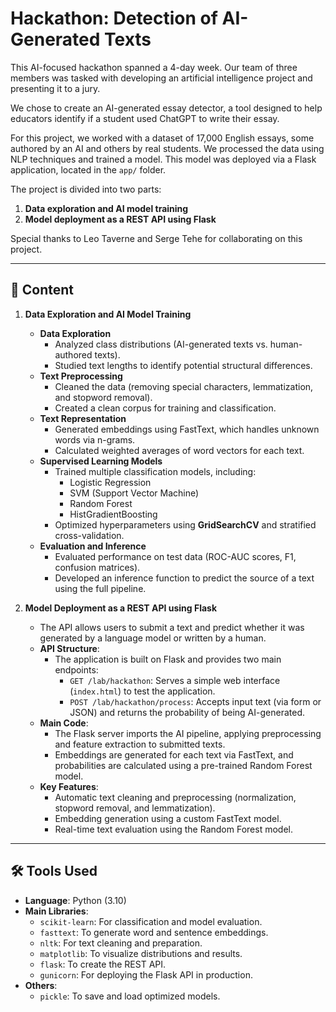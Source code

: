 # Hackathon: Detection of AI-Generated Texts

This AI-focused hackathon spanned a 4-day week. Our team of three members was tasked with developing an artificial intelligence project and presenting it to a jury.

We chose to create an AI-generated essay detector, a tool designed to help educators identify if a student used ChatGPT to write their essay.

For this project, we worked with a dataset of 17,000 English essays, some authored by an AI and others by real students. We processed the data using NLP techniques and trained a model. This model was deployed via a Flask application, located in the `app/` folder.

The project is divided into two parts:
1. **Data exploration and AI model training**
2. **Model deployment as a REST API using Flask**

Special thanks to Leo Taverne and Serge Tehe for collaborating on this project.

---

## 📁 Content

1. **Data Exploration and AI Model Training**
   - **Data Exploration**  
      - Analyzed class distributions (AI-generated texts vs. human-authored texts).  
      - Studied text lengths to identify potential structural differences.  
   - **Text Preprocessing**  
      - Cleaned the data (removing special characters, lemmatization, and stopword removal).  
      - Created a clean corpus for training and classification.  
   - **Text Representation**  
      - Generated embeddings using FastText, which handles unknown words via n-grams.  
      - Calculated weighted averages of word vectors for each text.  
   - **Supervised Learning Models**  
      - Trained multiple classification models, including:  
         - Logistic Regression  
         - SVM (Support Vector Machine)  
         - Random Forest  
         - HistGradientBoosting  
      - Optimized hyperparameters using **GridSearchCV** and stratified cross-validation.  
   - **Evaluation and Inference**  
      - Evaluated performance on test data (ROC-AUC scores, F1, confusion matrices).  
      - Developed an inference function to predict the source of a text using the full pipeline.  

2. **Model Deployment as a REST API using Flask**  
   - The API allows users to submit a text and predict whether it was generated by a language model or written by a human.  
   - **API Structure**:  
      - The application is built on Flask and provides two main endpoints:  
         - `GET /lab/hackathon`: Serves a simple web interface (`index.html`) to test the application.  
         - `POST /lab/hackathon/process`: Accepts input text (via form or JSON) and returns the probability of being AI-generated.  
   - **Main Code**:  
      - The Flask server imports the AI pipeline, applying preprocessing and feature extraction to submitted texts.  
      - Embeddings are generated for each text via FastText, and probabilities are calculated using a pre-trained Random Forest model.  
   - **Key Features**:  
      - Automatic text cleaning and preprocessing (normalization, stopword removal, and lemmatization).  
      - Embedding generation using a custom FastText model.  
      - Real-time text evaluation using the Random Forest model.  

---

## 🛠️ Tools Used

- **Language**: Python (3.10)
- **Main Libraries**:  
  - `scikit-learn`: For classification and model evaluation.  
  - `fasttext`: To generate word and sentence embeddings.  
  - `nltk`: For text cleaning and preparation.  
  - `matplotlib`: To visualize distributions and results.  
  - `flask`: To create the REST API.  
  - `gunicorn`: For deploying the Flask API in production.  
- **Others**:  
  - `pickle`: To save and load optimized models.
